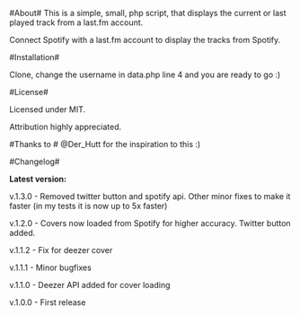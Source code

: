 #About#
This is a simple, small, php script, that displays the current or last played track from a last.fm account.


Connect Spotify with a last.fm account to display the tracks from Spotify.


#Installation#

Clone, change the username in data.php line 4 and you are ready to go :)


#License#

Licensed under MIT.

Attribution highly appreciated.



#Thanks to #
@Der_Hutt for the inspiration to this :)

#Changelog#


**Latest version:**

v.1.3.0 - Removed twitter button and spotify api. Other minor fixes to make it faster (in my tests it is now up to 5x faster)

v.1.2.0 - Covers now loaded from Spotify for higher accuracy. Twitter button added.

v.1.1.2 - Fix for deezer cover

v.1.1.1 - Minor bugfixes

v.1.1.0 - Deezer API added for cover loading

v.1.0.0 - First release
